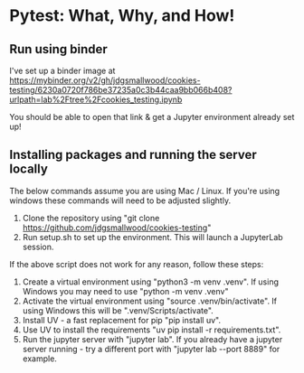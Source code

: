 # Pytest: What, Why, and How!

## Run using binder

I've set up a binder image at 
https://mybinder.org/v2/gh/jdgsmallwood/cookies-testing/6230a0720f786be37235a0c3b44caa9bb066b408?urlpath=lab%2Ftree%2Fcookies_testing.ipynb

You should be able to open that link & get a Jupyter environment already set up!

## Installing packages and running the server locally

The below commands assume you are using Mac / Linux. If you're using windows these commands will need to be adjusted slightly. 

1. Clone the repository using "git clone https://github.com/jdgsmallwood/cookies-testing"
2. Run setup.sh to set up the environment. This will launch a JupyterLab session.

If the above script does not work for any reason, follow these steps:
1. Create a virtual environment using "python3 -m venv .venv". If using Windows you may need to use "python -m venv .venv"
2. Activate the virtual environment using "source .venv/bin/activate". If using Windows this will be ".venv/Scripts/activate".
3. Install UV - a fast replacement for pip "pip install uv".
4. Use UV to install the requirements "uv pip install -r requirements.txt".
5. Run the jupyter server with "jupyter lab". If you already have a jupyter server running - try a different port with "jupyter lab --port 8889" for example.

